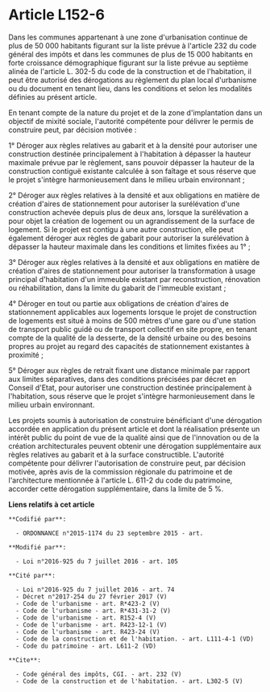 # Article L152-6

Dans les communes appartenant à une zone d'urbanisation continue de plus de 50 000 habitants figurant sur la liste prévue à
l'article 232 du code général des impôts et dans les communes de plus de 15 000 habitants en forte croissance démographique
figurant sur la liste prévue au septième alinéa de l'article L. 302-5 du code de la construction et de l'habitation, il peut
être autorisé des dérogations au règlement du plan local d'urbanisme ou du document en tenant lieu, dans les conditions et
selon les modalités définies au présent article. 

En tenant compte de la nature du projet et de la zone d'implantation dans un objectif de mixité sociale, l'autorité
compétente pour délivrer le permis de construire peut, par décision motivée : 

1° Déroger aux règles relatives au gabarit et à la densité pour autoriser une construction destinée principalement à
l'habitation à dépasser la hauteur maximale prévue par le règlement, sans pouvoir dépasser la hauteur de la construction
contiguë existante calculée à son faîtage et sous réserve que le projet s'intègre harmonieusement dans le milieu urbain
environnant ; 

2° Déroger aux règles relatives à la densité et aux obligations en matière de création d'aires de stationnement pour
autoriser la surélévation d'une construction achevée depuis plus de deux ans, lorsque la surélévation a pour objet la
création de logement ou un agrandissement de la surface de logement. Si le projet est contigu à une autre construction, elle
peut également déroger aux règles de gabarit pour autoriser la surélévation à dépasser la hauteur maximale dans les
conditions et limites fixées au 1° ; 

3° Déroger aux règles relatives à la densité et aux obligations en matière de création d'aires de stationnement pour
autoriser la transformation à usage principal d'habitation d'un immeuble existant par reconstruction, rénovation ou
réhabilitation, dans la limite du gabarit de l'immeuble existant ; 

4° Déroger en tout ou partie aux obligations de création d'aires de stationnement applicables aux logements lorsque le projet
de construction de logements est situé à moins de 500 mètres d'une gare ou d'une station de transport public guidé ou de
transport collectif en site propre, en tenant compte de la qualité de la desserte, de la densité urbaine ou des besoins
propres au projet au regard des capacités de stationnement existantes à proximité ; 

5° Déroger aux règles de retrait fixant une distance minimale par rapport aux limites séparatives, dans des conditions
précisées par décret en Conseil d'Etat, pour autoriser une construction destinée principalement à l'habitation, sous réserve
que le projet s'intègre harmonieusement dans le milieu urbain environnant. 

Les projets soumis à autorisation de construire bénéficiant d'une dérogation accordée en application du présent article et
dont la réalisation présente un intérêt public du point de vue de la qualité ainsi que de l'innovation ou de la création
architecturales peuvent obtenir une dérogation supplémentaire aux règles relatives au gabarit et à la surface constructible.
L'autorité compétente pour délivrer l'autorisation de construire peut, par décision motivée, après avis de la commission
régionale du patrimoine et de l'architecture mentionnée à l'article L. 611-2 du code du patrimoine, accorder cette dérogation
supplémentaire, dans la limite de 5 %.

**Liens relatifs à cet article**

	**Codifié par**:

	  - ORDONNANCE n°2015-1174 du 23 septembre 2015 - art.

	**Modifié par**:

	  - Loi n°2016-925 du 7 juillet 2016 - art. 105

	**Cité par**:

	  - Loi n°2016-925 du 7 juillet 2016 - art. 74
	  - Décret n°2017-254 du 27 février 2017 (V)
	  - Code de l'urbanisme - art. R*423-2 (V)
	  - Code de l'urbanisme - art. R*431-31-2 (V)
	  - Code de l'urbanisme - art. R152-4 (V)
	  - Code de l'urbanisme - art. R423-12-1 (V)
	  - Code de l'urbanisme - art. R423-24 (V)
	  - Code de la construction et de l'habitation. - art. L111-4-1 (VD)
	  - Code du patrimoine - art. L611-2 (VD)

	**Cite**:

	  - Code général des impôts, CGI. - art. 232 (V)
	  - Code de la construction et de l'habitation. - art. L302-5 (V)
